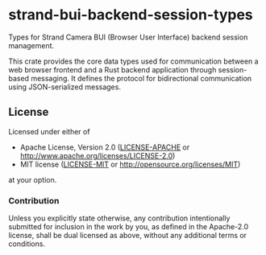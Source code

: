 # strand-bui-backend-session-types

Types for Strand Camera BUI (Browser User Interface) backend session management.

This crate provides the core data types used for communication between
a web browser frontend and a Rust backend application through session-based
messaging. It defines the protocol for bidirectional communication using
JSON-serialized messages.

## License

Licensed under either of

- Apache License, Version 2.0 ([LICENSE-APACHE](LICENSE-APACHE) or <http://www.apache.org/licenses/LICENSE-2.0>)
- MIT license ([LICENSE-MIT](LICENSE-MIT) or <http://opensource.org/licenses/MIT>)

at your option.

### Contribution

Unless you explicitly state otherwise, any contribution intentionally submitted for inclusion in the work by you, as defined in the Apache-2.0 license, shall be dual licensed as above, without any additional terms or conditions.